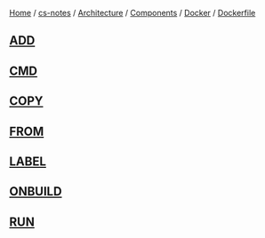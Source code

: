 [Home](https://mengxianbin.github.io) /
[cs-notes](https://mengxianbin.github.io/cs-notes/site) /
[Architecture](https://mengxianbin.github.io/cs-notes/site/Architecture) /
[Components](https://mengxianbin.github.io/cs-notes/site/Architecture/Components) /
[Docker](https://mengxianbin.github.io/cs-notes/site/Architecture/Components/Docker) /
[Dockerfile](https://mengxianbin.github.io/cs-notes/site/Architecture/Components/Docker/Dockerfile)

## [ADD](https://mengxianbin.github.io/cs-notes/site/Architecture/Components/Docker/Dockerfile/ADD)

## [CMD](https://mengxianbin.github.io/cs-notes/site/Architecture/Components/Docker/Dockerfile/CMD)

## [COPY](https://mengxianbin.github.io/cs-notes/site/Architecture/Components/Docker/Dockerfile/COPY)

## [FROM](https://mengxianbin.github.io/cs-notes/site/Architecture/Components/Docker/Dockerfile/FROM)

## [LABEL](https://mengxianbin.github.io/cs-notes/site/Architecture/Components/Docker/Dockerfile/LABEL)

## [ONBUILD](https://mengxianbin.github.io/cs-notes/site/Architecture/Components/Docker/Dockerfile/ONBUILD)

## [RUN](https://mengxianbin.github.io/cs-notes/site/Architecture/Components/Docker/Dockerfile/RUN)
